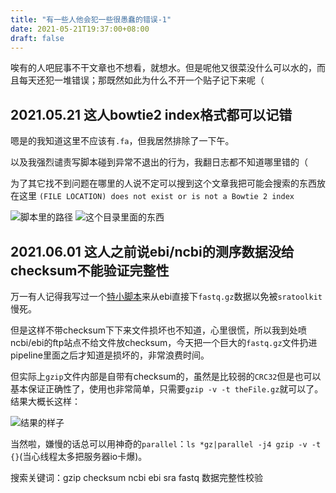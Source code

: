 ```yaml
---
title: "有一些人他会犯一些很愚蠢的错误-1"
date: 2021-05-21T19:37:00+08:00
draft: false
---
```


唉有的人吧屁事不干文章也不想看，就想水。但是呢他又很菜没什么可以水的，而且每天还犯一堆错误；那既然如此为什么不开一个贴子记下来呢（

## 2021.05.21 这人bowtie2 index格式都可以记错


嗯是的我知道这里不应该有`.fa`，但我居然排除了一下午。

以及我强烈谴责写脚本碰到异常不退出的行为，我翻日志都不知道哪里错的（

为了其它找不到问题在哪里的人说不定可以搜到这个文章我把可能会搜索的东西放在这里
`(FILE LOCATION) does not exist or is not a Bowtie 2 index`

![脚本里的路径](https://cdn.jsdelivr.net/gh/TTTPOB/imageHost/20210521194119.png)
![这个目录里面的东西](https://cdn.jsdelivr.net/gh/TTTPOB/imageHost/20210521194231.png)

## 2021.06.01 这人之前说ebi/ncbi的测序数据没给checksum不能验证完整性

万一有人记得我写过一个[特小脚本](https://blog.tpob.xyz/2021/03/24/%E6%9B%B4%E5%BF%AB%E4%B8%8B%E8%BD%BDsra%E6%95%B0%E6%8D%AE%E5%BA%93%E4%B8%AD%E7%9A%84fastq.gz%E6%96%87%E4%BB%B6/)来从ebi直接下`fastq.gz`数据以免被`sratoolkit`慢死。

但是这样不带checksum下下来文件损坏也不知道，心里很慌，所以我到处喷ncbi/ebi的ftp站点不给文件放checksum，今天把一个巨大的`fastq.gz`文件扔进pipeline里面之后才知道是损坏的，非常浪费时间。

但实际上`gzip`文件内部是自带有checksum的，虽然是比较弱的`CRC32`但是也可以基本保证正确性了，使用也非常简单，只需要`gzip -v -t theFile.gz`就可以了。结果大概长这样：

![结果的样子](https://cdn.jsdelivr.net/gh/TTTPOB/imageHost/20210601203859.png)

当然啦，嫌慢的话总可以用神奇的`parallel`：`ls *gz|parallel -j4 gzip -v -t {}`(当心线程太多把服务器io卡爆)。

搜索关键词：gzip checksum ncbi ebi sra fastq 数据完整性校验
